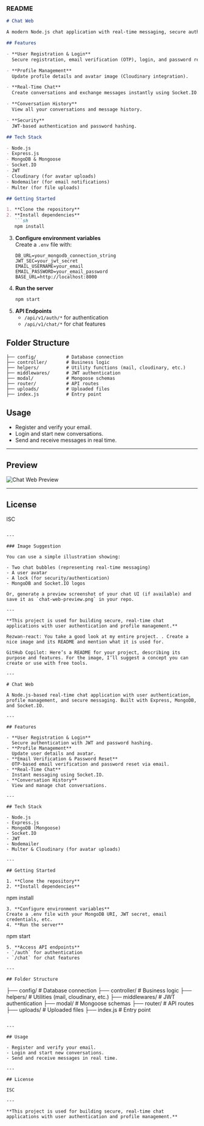
### README

```markdown
# Chat Web

A modern Node.js chat application with real-time messaging, secure authentication, and user management.

## Features

- **User Registration & Login**  
  Secure registration, email verification (OTP), login, and password reset via email.

- **Profile Management**  
  Update profile details and avatar image (Cloudinary integration).

- **Real-Time Chat**  
  Create conversations and exchange messages instantly using Socket.IO.

- **Conversation History**  
  View all your conversations and message history.

- **Security**  
  JWT-based authentication and password hashing.

## Tech Stack

- Node.js
- Express.js
- MongoDB & Mongoose
- Socket.IO
- JWT
- Cloudinary (for avatar uploads)
- Nodemailer (for email notifications)
- Multer (for file uploads)

## Getting Started

1. **Clone the repository**
2. **Install dependencies**
   ```sh
   npm install
   ```
3. **Configure environment variables**  
   Create a `.env` file with:
   ```
   DB_URL=your_mongodb_connection_string
   JWT_SEC=your_jwt_secret
   EMAIL_USERNAME=your_email
   EMAIL_PASSWORD=your_email_password
   BASE_URL=http://localhost:8000
   ```
4. **Run the server**
   ```sh
   npm start
   ```
5. **API Endpoints**
   - `/api/v1/auth/*` for authentication
   - `/api/v1/chat/*` for chat features

## Folder Structure

```
├── config/           # Database connection
├── controller/       # Business logic
├── helpers/          # Utility functions (mail, cloudinary, etc.)
├── middlewares/      # JWT authentication
├── modal/            # Mongoose schemas
├── router/           # API routes
├── uploads/          # Uploaded files
├── index.js          # Entry point
```

## Usage

- Register and verify your email.
- Login and start new conversations.
- Send and receive messages in real time.

---

## Preview

![Chat Web Preview](https://user-images.githubusercontent.com/your-github-id/chat-web-preview.png)

---

## License

ISC
```

---

### Image Suggestion

You can use a simple illustration showing:

- Two chat bubbles (representing real-time messaging)
- A user avatar
- A lock (for security/authentication)
- MongoDB and Socket.IO logos

Or, generate a preview screenshot of your chat UI (if available) and save it as `chat-web-preview.png` in your repo.

---

**This project is used for building secure, real-time chat applications with user authentication and profile management.**

Rezwan-react: You take a good look at my entire project. . Create a nice image and its README and mention what it is used for.

GitHub Copilot: Here’s a README for your project, describing its purpose and features. For the image, I’ll suggest a concept you can create or use with free tools.

---

# Chat Web

A Node.js-based real-time chat application with user authentication, profile management, and secure messaging. Built with Express, MongoDB, and Socket.IO.

---

## Features

- **User Registration & Login**  
  Secure authentication with JWT and password hashing.
- **Profile Management**  
  Update user details and avatar.
- **Email Verification & Password Reset**  
  OTP-based email verification and password reset via email.
- **Real-Time Chat**  
  Instant messaging using Socket.IO.
- **Conversation History**  
  View and manage chat conversations.

---

## Tech Stack

- Node.js
- Express.js
- MongoDB (Mongoose)
- Socket.IO
- JWT
- Nodemailer
- Multer & Cloudinary (for avatar uploads)

---

## Getting Started

1. **Clone the repository**
2. **Install dependencies**
   ```
   npm install
   ```
3. **Configure environment variables**  
   Create a .env file with your MongoDB URI, JWT secret, email credentials, etc.
4. **Run the server**
   ```
   npm start
   ```
5. **Access API endpoints**
   - `/auth` for authentication
   - `/chat` for chat features

---

## Folder Structure

```
├── config/           # Database connection
├── controller/       # Business logic
├── helpers/          # Utilities (mail, cloudinary, etc.)
├── middlewares/      # JWT authentication
├── modal/            # Mongoose schemas
├── router/           # API routes
├── uploads/          # Uploaded files
├── index.js          # Entry point
```

---

## Usage

- Register and verify your email.
- Login and start new conversations.
- Send and receive messages in real time.

---

## License

ISC

---

**This project is used for building secure, real-time chat applications with user authentication and profile management.**
